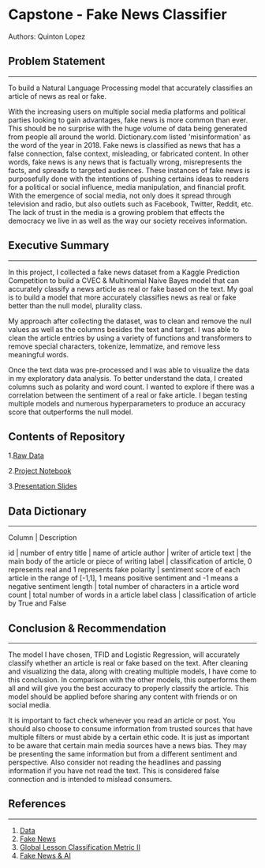 # Capstone - Fake News Classifier
Authors: Quinton Lopez

## Problem Statement
---
To build a Natural Language Processing model that accurately classifies an article of news as real or fake.


With the increasing users on multiple social media platforms and political parties looking to gain advantages, fake news is more common than ever. This should be no surprise with the huge volume of data being generated from people all around the world. Dictionary.com listed 'misinformation' as the word of the year in 2018. Fake news is classified as news that has a false connection, false context, misleading, or fabricated content. In other words, fake news is any news that is factually wrong, misrepresents the facts, and spreads to targeted audiences. These instances of fake news is purposefully done with the intentions of pushing certains ideas to readers for a political or social influence, media manipulation, and financial profit. With the emergence of social media, not only does it spread through television and radio, but also outlets such as Facebook, Twitter, Reddit, etc. The lack of trust in the media is a growing problem that effects the democracy we live in as well as the way our society receives information. 


## Executive Summary
---
In this project, I collected a fake news dataset from a Kaggle Prediction Competition to build a CVEC & Multinomial Naive Bayes model that can accurately classify a news article as real or fake based on the text. My goal is to build a model that more accurately classifies news as real or fake better than the null model, plurality class.

My approach after collecting the dataset, was to clean and remove the null values as well as the columns besides the text and target. I was able to clean the article entries by using a variety of functions and transformers to remove special characters, tokenize, lemmatize, and remove less meaningful words.

Once the text data was pre-processed and I was able to visualize the data in my exploratory data analysis. To better understand the data, I created columns such as polarity and word count. I wanted to explore if there was a correlation between the sentiment of a real or fake article. I began testing multiple models and numerous hyperparameters to produce an accuracy score that outperforms the null model. 

## Contents of Repository
1.[Raw Data](https://git.generalassemb.ly/qrlopez/final/tree/master/data)

2.[Project Notebook](https://github.com/qsefqrlopez/capstone/blob/master/code/fake_news_code.ipynb)

3.[Presentation Slides](https://docs.google.com/presentation/d/1Tp-ckw-0JNRWawDvtnv__E5qXU0r37I74fVChnfKd_o/edit?usp=sharing)


## Data Dictionary
---
Column | Description


id | number of entry 
title | name of article 
author | writer of article 
text | the main body of the article or piece of writing
label | classification of article, 0 represents real and 1 represents fake
polarity | sentiment score of each article in the range of [-1,1], 1 means positive sentiment and -1 means a negative sentiment
length | total number of characters in a article
word count | total number of words in a article
label class | classification of article by True and False



## Conclusion & Recommendation
---
The model I have chosen, TFID and Logistic Regression, will accurately classify whether an article is real or fake based on the text. After cleaning and visualizing the data, along with  creating multiple models, I have come to this conclusion. In comparison with the other models, this outperforms them all and will give you the best accuracy to properly classify the article. This model should be applied before sharing any content with friends or on social media. 

It is important to fact check whenever you read an article or post. You should also choose to consume information from trusted sources that have multiple filters or must abide by a certain ethic code. It is just as important to be aware that certain main media sources have a news bias. They may be presenting the same information but from a different sentiment and perspective. Also consider not reading the headlines and passing information if you have not read the text. This is considered false connection and is intended to mislead consumers.


## References
---
1. [Data](https://www.kaggle.com/c/fake-news/data)
2. [Fake News](https://en.wikipedia.org/wiki/Fake_news)
3. [Global Lesson Classification Metric II](https://git.generalassemb.ly/DSI-US-12/4.05-lesson-classification-metrics-ii)
4. [Fake News & AI](https://miguelmalvarez.com/2017/03/23/how-can-machine-learning-and-ai-help-solving-the-fake-news-problem/)

